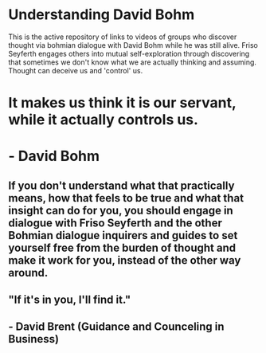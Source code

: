 # Understanding David Bohm 

This is the active repository of links to videos of groups who discover thought via bohmian dialogue with David Bohm while he was still alive. Friso Seyferth engages others into mutual self-exploration through discovering that sometimes we don't know what we are actually thinking and assuming. Thought can deceive us and 'control' us. 




# It makes us think it is our servant, while it actually controls us.  
# - David Bohm

## If you don't understand what that practically means, how that feels to be true and what that insight can do for you, you should engage in dialogue with Friso Seyferth and the other Bohmian dialogue inquirers and guides to set yourself free from the burden of thought and make it work for you, instead of the other way around. 

## "If it's in you, I'll find it."
## - David Brent  (Guidance and Counceling in Business)    

